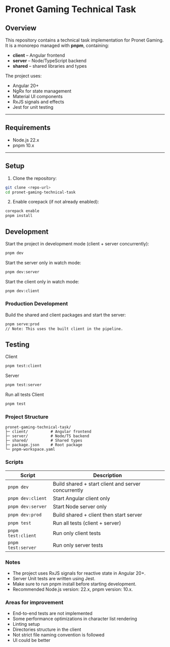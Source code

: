 # Pronet Gaming Technical Task
## Overview

This repository contains a technical task implementation for Pronet Gaming.  
It is a monorepo managed with **pnpm**, containing:

- **client** – Angular frontend
- **server** – Node/TypeScript backend
- **shared** – shared libraries and types

The project uses:

- Angular 20+
- NgRx for state management
- Material UI components
- RxJS signals and effects
- Jest for unit testing


---

## Requirements

- Node.js 22.x
- pnpm 10.x

---

## Setup

1. Clone the repository:

```bash
git clone <repo-url>
cd pronet-gaming-technical-task
```
2. Enable corepack (if not already enabled):
```bash 
corepack enable
pnpm install
```
## Development
Start the project in development mode (client + server concurrently):
```bash
pnpm dev
```
Start the server only in watch mode:
```bash
pnpm dev:server
```

Start the client only in watch mode:
```bash
pnpm dev:client
```

### Production Development
Build the shared and client packages and start the server:
```bash
pnpm serve:prod
// Note: This uses the built client in the pipeline.
```

## Testing

Client
```bash
pnpm test:client
```

Server
```bash
pnpm test:server
```

Run all tests
Client
```bash
pnpm test
```

### Project Structure
```
pronet-gaming-technical-task/
├─ client/          # Angular frontend
├─ server/          # Node/TS backend
├─ shared/          # Shared types
├─ package.json     # Root package
└─ pnpm-workspace.yaml
```

### Scripts
| Script             | Description                                         |
| ------------------ | --------------------------------------------------- |
| `pnpm dev`         | Build shared + start client and server concurrently |
| `pnpm dev:client`  | Start Angular client only                           |
| `pnpm dev:server`  | Start Node server only                              |
| `pnpm dev:prod`    | Build shared + client then start server             |
| `pnpm test`        | Run all tests (client + server)                     |
| `pnpm test:client` | Run only client tests                               |
| `pnpm test:server` | Run only server tests                               | 


### Notes
* The project uses RxJS signals for reactive state in Angular 20+.
* Server Unit tests are written using Jest.
* Make sure to run pnpm install before starting development.
* Recommended Node.js version: 22.x, pnpm version: 10.x.

### Areas for improvement
* End-to-end tests are not implemented
* Some performance optimizations in character list rendering
* Linting setup
* Directories structure in the client
* Not strict file naming convention is followed
* UI could be better

